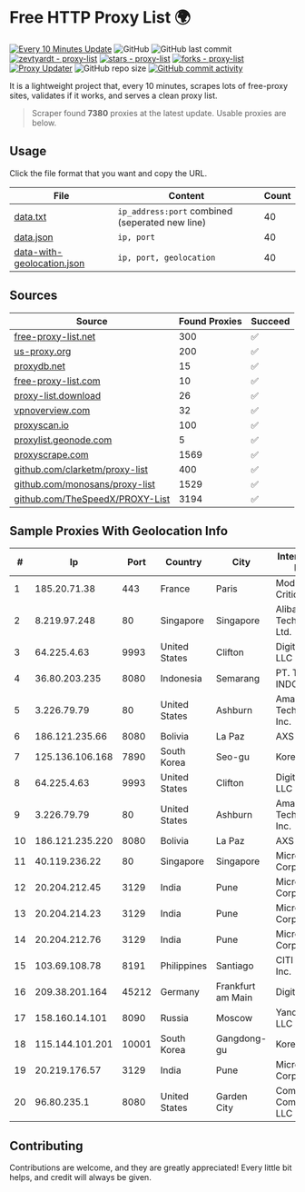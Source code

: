 
# Free HTTP Proxy List 🌍

[![Every 10 Minutes Update](https://github.com/mertguvencli/http-proxy-list/actions/workflows/main.yml/badge.svg?branch=main)](https://github.com/mertguvencli/http-proxy-list/actions/workflows/main.yml)
![GitHub](https://img.shields.io/github/license/mertguvencli/http-proxy-list)
![GitHub last commit](https://img.shields.io/github/last-commit/mertguvencli/http-proxy-list)
[![zevtyardt - proxy-list](https://img.shields.io/static/v1?label=zevtyardt&message=proxy-list&color=blue&logo=github)](https://github.com/zevtyardt/proxy-list "Go to GitHub repo")
[![stars - proxy-list](https://img.shields.io/github/stars/zevtyardt/proxy-list?style=social)](https://github.com/zevtyardt/proxy-list)
[![forks - proxy-list](https://img.shields.io/github/forks/zevtyardt/proxy-list?style=social)](https://github.com/zevtyardt/proxy-list)
[![Proxy Updater](https://github.com/zevtyardt/proxy-list/workflows/Proxy%20Updater/badge.svg)](https://github.com/zevtyardt/proxy-list/actions?query=workflow:"Proxy+Updater")
![GitHub repo size](https://img.shields.io/github/repo-size/zevtyardt/proxy-list)
[![GitHub commit activity](https://img.shields.io/github/commit-activity/m/zevtyardt/proxy-list?logo=commits)](https://github.com/zevtyardt/proxy-list/commits/main)

It is a lightweight project that, every 10 minutes, scrapes lots of free-proxy sites, validates if it works, and serves a clean proxy list.

> Scraper found **7380** proxies at the latest update. Usable proxies are below.

## Usage

Click the file format that you want and copy the URL.

|File|Content|Count|
|----|-------|-----|
|[data.txt](https://raw.githubusercontent.com/mertguvencli/http-proxy-list/main/proxy-list/data.txt)|`ip_address:port` combined (seperated new line)|40|
|[data.json](https://raw.githubusercontent.com/mertguvencli/http-proxy-list/main/proxy-list/data.json)|`ip, port`|40|
|[data-with-geolocation.json](https://raw.githubusercontent.com/mertguvencli/http-proxy-list/main/proxy-list/data-with-geolocation.json)|`ip, port, geolocation`|40|

## Sources

|Source|Found Proxies|Succeed|
|------|-------------|-------|
|[free-proxy-list.net](https://free-proxy-list.net)|300|✅|
|[us-proxy.org](https://www.us-proxy.org)|200|✅|
|[proxydb.net](http://proxydb.net)|15|✅|
|[free-proxy-list.com](https://free-proxy-list.com/?page=&port=&type%5B%5D=http&type%5B%5D=https&up_time=0&search=Search)|10|✅|
|[proxy-list.download](https://www.proxy-list.download/HTTP)|26|✅|
|[vpnoverview.com](https://vpnoverview.com/privacy/anonymous-browsing/free-proxy-servers)|32|✅|
|[proxyscan.io](https://www.proxyscan.io)|100|✅|
|[proxylist.geonode.com](https://proxylist.geonode.com/api/proxy-list?limit=300&page=1&sort_by=lastChecked&sort_type=desc&protocols=http,https)|5|✅|
|[proxyscrape.com](https://api.proxyscrape.com/v2/?request=displayproxies&protocol=http&timeout=10000&country=all&ssl=all&anonymity=all)|1569|✅|
|[github.com/clarketm/proxy-list](https://raw.githubusercontent.com/clarketm/proxy-list/master/proxy-list-raw.txt)|400|✅|
|[github.com/monosans/proxy-list](https://raw.githubusercontent.com/monosans/proxy-list/main/proxies/http.txt)|1529|✅|
|[github.com/TheSpeedX/PROXY-List](https://raw.githubusercontent.com/TheSpeedX/PROXY-List/master/http.txt)|3194|✅|


## Sample Proxies With Geolocation Info

|#|Ip|Port|Country|City|Internet Service Provider|
|-|--|----|-------|----|-------------------------|
|1|185.20.71.38|443|France|Paris|Mod Mission Critical LLC|
|2|8.219.97.248|80|Singapore|Singapore|Alibaba (US) Technology Co., Ltd.|
|3|64.225.4.63|9993|United States|Clifton|DigitalOcean, LLC|
|4|36.80.203.235|8080|Indonesia|Semarang|PT. TELKOM INDONESIA|
|5|3.226.79.79|80|United States|Ashburn|Amazon Technologies Inc.|
|6|186.121.235.66|8080|Bolivia|La Paz|AXS Bolivia S. A.|
|7|125.136.106.168|7890|South Korea|Seo-gu|Korea Telecom|
|8|64.225.4.63|9993|United States|Clifton|DigitalOcean, LLC|
|9|3.226.79.79|80|United States|Ashburn|Amazon Technologies Inc.|
|10|186.121.235.220|8080|Bolivia|La Paz|AXS Bolivia S. A.|
|11|40.119.236.22|80|Singapore|Singapore|Microsoft Corporation|
|12|20.204.212.45|3129|India|Pune|Microsoft Corporation|
|13|20.204.214.23|3129|India|Pune|Microsoft Corporation|
|14|20.204.212.76|3129|India|Pune|Microsoft Corporation|
|15|103.69.108.78|8191|Philippines|Santiago|CITI Cableworld Inc.|
|16|209.38.201.164|45212|Germany|Frankfurt am Main|DigitalOcean|
|17|158.160.14.101|8090|Russia|Moscow|Yandex.Cloud LLC|
|18|115.144.101.201|10001|South Korea|Gangdong-gu|Korea Telecom|
|19|20.219.176.57|3129|India|Pune|Microsoft Corporation|
|20|96.80.235.1|8080|United States|Garden City|Comcast Cable Communications, LLC|



## Contributing

Contributions are welcome, and they are greatly appreciated! Every
little bit helps, and credit will always be given.

